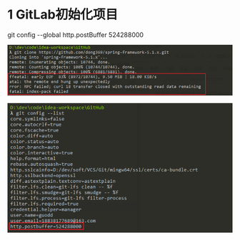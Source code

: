 # 1 GitLab初始化项目

git config --global http.postBuffer 524288000

![image-20201104185250136](../../../插图/image-20201104185250136.png)

![image-20201104185321340](../../../插图/image-20201104185321340.png)